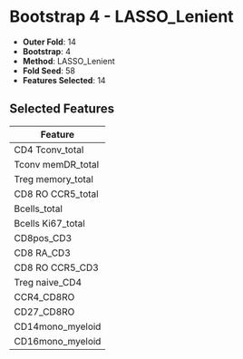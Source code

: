 # Bootstrap 4 - LASSO_Lenient

- **Outer Fold**: 14
- **Bootstrap**: 4
- **Method**: LASSO_Lenient
- **Fold Seed**: 58
- **Features Selected**: 14

## Selected Features

| Feature |
|---------|
| CD4 Tconv_total |
| Tconv memDR_total |
| Treg memory_total |
| CD8 RO CCR5_total |
| Bcells_total |
| Bcells Ki67_total |
| CD8pos_CD3 |
| CD8 RA_CD3 |
| CD8 RO CCR5_CD3 |
| Treg naive_CD4 |
| CCR4_CD8RO |
| CD27_CD8RO |
| CD14mono_myeloid |
| CD16mono_myeloid |
